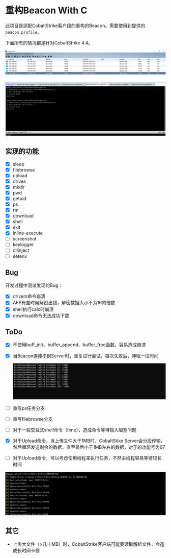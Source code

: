 # 重构Beacon  With C 

此项目是适配CobaltStrike客户段的重构的Beacon。需要使用到提供的`beacon.profile`。

下面所有的情况都是针对CobaltStrike 4.4。

![image-20250727213547898](README.assets/image-20250727213547898.png)

## 实现的功能

- [x] sleep
- [x] filebrowse
- [x] upload
- [x] drives
- [x] mkdir
- [x] pwd
- [x] getuid
- [x] ps
- [x] rm
- [x] download
- [x] shell
- [x] exit
- [x] inline-execute
- [ ] screenshot
- [ ] keylogger
- [ ] dllinject
- [ ] setenv

## Bug

开发过程中测试发现的Bug：

- [x] drivers命令崩溃
- [x] AES有些时候解密出错，解密数据大小不为16的倍数
- [x] shell执行calc时崩溃
- [x] download命令无法成功下载

## ToDo

- [x] 不使用buff_init、buffer_append、buffer_free函数，容易造成崩溃

- [x] 当Beacon连接不到Server时，重复进行尝试，每次失败后，睡眠一段时间

  ![image-20250824173438774](README.assets/image-20250824173438774.png)

- [ ] 重写ps任务分支

- [ ] 重写filebrowse分支

- [ ] 对于一些交互式shell命令（time），造成命令等待输入阻塞问题

- [x] 对于Upload命令，当上传文件大于1MB时，CobaltStike Server会分段传输，然后循环发送剩余的数据，直至最后小于1MB左右的数据，对于的功能号为67

- [ ] 对于Upload命令，可以考虑使用线程来执行任务，不然主线程容易等待较长时间

![image-20250824160625301](README.assets/image-20250824160625301.png)

## 其它

- 上传大文件（>几十MB）时，CobaltStrike客户端可能要读取解析文件，会造成长时间卡顿
